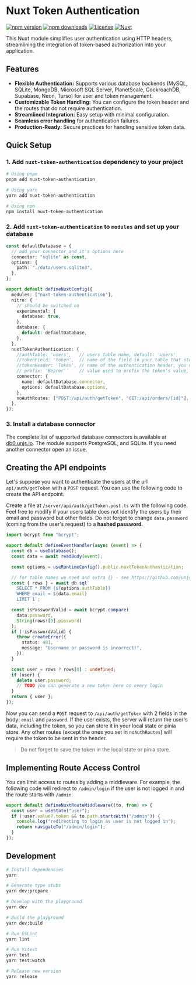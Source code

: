 # Nuxt Token Authentication

[![npm version][npm-version-src]][npm-version-href]
[![npm downloads][npm-downloads-src]][npm-downloads-href]
[![License][license-src]][license-href]
[![Nuxt][nuxt-src]][nuxt-href]

This Nuxt module simplifies user authentication using HTTP headers, streamlining the integration of token-based authorization into your application.

## Features

- **Flexible Authentication:** Supports various database backends (MySQL, SQLite, MongoDB, Microsoft SQL Server, PlanetScale, CockroachDB, Supabase, Neon, Turso) for user and token management.
- **Customizable Token Handling:** You can configure the token header and the routes that do not require authentication.
- **Streamlined Integration:** Easy setup with minimal configuration.
- **Seamless error handling** for authentication failures.
- **Production-Ready:** Secure practices for handling sensitive token data.

## Quick Setup

### 1. Add `nuxt-token-authentication` dependency to your project

```bash
# Using pnpm
pnpm add nuxt-token-authentication

# Using yarn
yarn add nuxt-token-authentication

# Using npm
npm install nuxt-token-authentication
```

### 2. Add `nuxt-token-authentication` to `modules` and set up your database

```ts
const defaultDatabase = {
  // add your connector and it's options here
  connector: "sqlite" as const,
  options: {
    path: "./data/users.sqlite3",
  },
};

export default defineNuxtConfig({
  modules: ["nuxt-token-authentication"],
  nitro: {
    // should be switched on
    experimental: {
      database: true,
    },
    database: {
      default: defaultDatabase,
    },
  },
  nuxtTokenAuthentication: {
    //authTable: 'users',   // users table name, default: 'users'
    //tokenField: 'token',  // name of the field in your table that stores the token, default: 'token'
    //tokenHeader: 'Token', // name of the authentication header, you can use or 'Authorization', or anything else you want, default: 'Token'
    // prefix: 'Bearer'     // value used to prefix the token's value, default is empty
    connector: {
      name: defaultDatabase.connector,
      options: defaultDatabase.options,
    },
    noAuthRoutes: ["POST:/api/auth/getToken", "GET:/api/orders/[id]"], // list of routes that do not require authentication, query params ignored automatically
  },
});
```

### 3. Install a database connector

The complete list of supported database connectors is available at [db0.unjs.io](https://db0.unjs.io/connectors).
The module supports PostgreSQL, and SQLite. If you need another connector open an issue.

## Creating the API endpoints

Let's suppose you want to authenticate the users at the url `api/auth/getToken` with a `POST` request. You can use the following code to create the API endpoint.

Create a file at `/server/api/auth/getToken.post.ts` with the following code. Feel free to modify if your users table does not identify the users by their email and password but other fields.
Do not forget to change `data.password` (coming from the user's request) to a **hashed password**.

```ts
import bcrypt from "bcrypt";

export default defineEventHandler(async (event) => {
  const db = useDatabase();
  const data = await readBody(event);

  const options = useRuntimeConfig().public.nuxtTokenAuthentication;

  // for table names we need and extra {} - see https://github.com/unjs/db0/issues/77
  const { rows } = await db.sql`
    SELECT * FROM {${options.authTable}}
    WHERE email = ${data.email}
    LIMIT 1`;

  const isPasswordValid = await bcrypt.compare(
    data.password,
    String(rows![0].password)
  );
  if (!isPasswordValid) {
    throw createError({
      status: 401,
      message: "Username or password is incorrect!",
    });
  }

  const user = rows ? rows[0] : undefined;
  if (user) {
    delete user.password;
    // TODO you can generate a new token here on every login
  }
  return { user };
});
```

Now you can send a `POST` request to `/api/auth/getToken` with 2 fields in the body: `email` and `password`. If the user exists, the server will return the user's data, including the token, so you can store it in your local state or pinia store.
Any other routes (except the ones you set in `noAuthRoutes`) will require the token to be sent in the header.

> Do not forget to save the token in the local state or pinia store.

## Implementing Route Access Control

You can limit access to routes by adding a middleware. For example, the following code will redirect to `/admin/login` if the user is not logged in and the route starts with `/admin`.

```ts
export default defineNuxtRouteMiddleware((to, from) => {
  const user = useState("user");
  if (!user.value?.token && to.path.startsWith("/admin")) {
    console.log("redirecting to login as user is not logged in");
    return navigateTo("/admin/login");
  }
});
```

## Development

```bash
# Install dependencies
yarn

# Generate type stubs
yarn dev:prepare

# Develop with the playground
yarn dev

# Build the playground
yarn dev:build

# Run ESLint
yarn lint

# Run Vitest
yarn test
yarn test:watch

# Release new version
yarn release
```

<!-- Badges -->

[npm-version-src]: https://img.shields.io/npm/v/nuxt-token-authentication/latest.svg?style=flat&colorA=020420&colorB=00DC82
[npm-version-href]: https://npmjs.com/package/nuxt-token-authentication
[npm-downloads-src]: https://img.shields.io/npm/dm/nuxt-token-authentication.svg?style=flat&colorA=020420&colorB=00DC82
[npm-downloads-href]: https://npmjs.com/package/nuxt-token-authentication
[license-src]: https://img.shields.io/npm/l/nuxt-token-authentication.svg?style=flat&colorA=020420&colorB=00DC82
[license-href]: https://npmjs.com/package/nuxt-token-authentication
[nuxt-src]: https://img.shields.io/badge/Nuxt-020420?logo=nuxt.js
[nuxt-href]: https://nuxt.com
